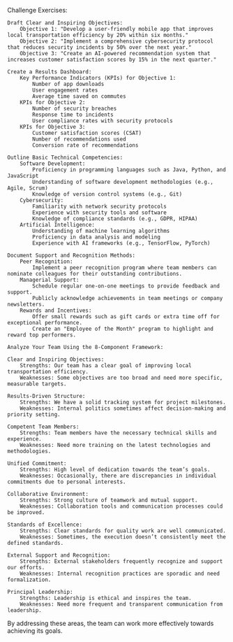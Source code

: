 Challenge Exercises:

    Draft Clear and Inspiring Objectives:
        Objective 1: "Develop a user-friendly mobile app that improves local transportation efficiency by 20% within six months."
        Objective 2: "Implement a comprehensive cybersecurity protocol that reduces security incidents by 50% over the next year."
        Objective 3: "Create an AI-powered recommendation system that increases customer satisfaction scores by 15% in the next quarter."

    Create a Results Dashboard:
        Key Performance Indicators (KPIs) for Objective 1:
            Number of app downloads
            User engagement rates
            Average time saved on commutes
        KPIs for Objective 2:
            Number of security breaches
            Response time to incidents
            User compliance rates with security protocols
        KPIs for Objective 3:
            Customer satisfaction scores (CSAT)
            Number of recommendations used
            Conversion rate of recommendations

    Outline Basic Technical Competencies:
        Software Development:
            Proficiency in programming languages such as Java, Python, and JavaScript
            Understanding of software development methodologies (e.g., Agile, Scrum)
            Knowledge of version control systems (e.g., Git)
        Cybersecurity:
            Familiarity with network security protocols
            Experience with security tools and software
            Knowledge of compliance standards (e.g., GDPR, HIPAA)
        Artificial Intelligence:
            Understanding of machine learning algorithms
            Proficiency in data analysis and modeling
            Experience with AI frameworks (e.g., TensorFlow, PyTorch)

    Document Support and Recognition Methods:
        Peer Recognition:
            Implement a peer recognition program where team members can nominate colleagues for their outstanding contributions.
        Managerial Support:
            Schedule regular one-on-one meetings to provide feedback and support.
            Publicly acknowledge achievements in team meetings or company newsletters.
        Rewards and Incentives:
            Offer small rewards such as gift cards or extra time off for exceptional performance.
            Create an "Employee of the Month" program to highlight and reward top performers.

    Analyze Your Team Using the 8-Component Framework:

    Clear and Inspiring Objectives:
        Strengths: Our team has a clear goal of improving local transportation efficiency.
        Weaknesses: Some objectives are too broad and need more specific, measurable targets.

    Results-Driven Structure:
        Strengths: We have a solid tracking system for project milestones.
        Weaknesses: Internal politics sometimes affect decision-making and priority setting.

    Competent Team Members:
        Strengths: Team members have the necessary technical skills and experience.
        Weaknesses: Need more training on the latest technologies and methodologies.

    Unified Commitment:
        Strengths: High level of dedication towards the team’s goals.
        Weaknesses: Occasionally, there are discrepancies in individual commitments due to personal interests.

    Collaborative Environment:
        Strengths: Strong culture of teamwork and mutual support.
        Weaknesses: Collaboration tools and communication processes could be improved.

    Standards of Excellence:
        Strengths: Clear standards for quality work are well communicated.
        Weaknesses: Sometimes, the execution doesn’t consistently meet the defined standards.

    External Support and Recognition:
        Strengths: External stakeholders frequently recognize and support our efforts.
        Weaknesses: Internal recognition practices are sporadic and need formalization.

    Principal Leadership:
        Strengths: Leadership is ethical and inspires the team.
        Weaknesses: Need more frequent and transparent communication from leadership.

By addressing these areas, the team can work more effectively towards achieving its goals.
